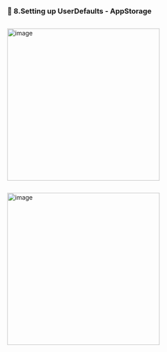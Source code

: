 ### 🔷 8.Setting up UserDefaults - AppStorage

```swift

```

<img width="350" alt="image" src="">

```swift

```

<img width="350" alt="image" src="">
